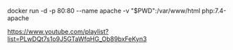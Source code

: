 docker run -d -p 80:80 --name apache -v "$PWD":/var/www/html php:7.4-apache

https://www.youtube.com/playlist?list=PLwDQt7s1o9J5GTaWfqHG_Ob89bxFeKyn3



